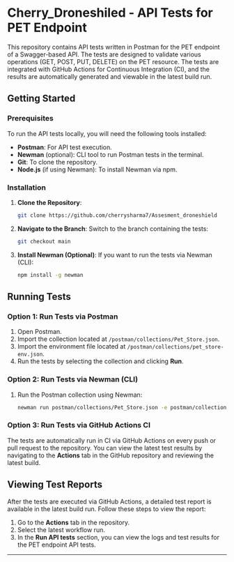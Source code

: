 # Cherry_Droneshiled - API Tests for PET Endpoint

This repository contains API tests written in Postman for the PET endpoint of a Swagger-based API. The tests are designed to validate various operations (GET, POST, PUT, DELETE) on the PET resource. The tests are integrated with GitHub Actions for Continuous Integration (CI), and the results are automatically generated and viewable in the latest build run.

## Getting Started

### Prerequisites

To run the API tests locally, you will need the following tools installed:

- **Postman**: For API test execution.
- **Newman** (optional): CLI tool to run Postman tests in the terminal.
- **Git**: To clone the repository.
- **Node.js** (if using Newman): To install Newman via npm.

### Installation

1. **Clone the Repository**:
   ```bash
   git clone https://github.com/cherrysharma7/Assesment_droneshield
   ```
2. **Navigate to the Branch**:
   Switch to the branch containing the tests:
   ```bash
   git checkout main
   ```

3. **Install Newman (Optional)**:
   If you want to run the tests via Newman (CLI):
   ```bash
   npm install -g newman
   ```

## Running Tests

### Option 1: Run Tests via Postman

1. Open Postman.
2. Import the collection located at `/postman/collections/Pet_Store.json`.
3. Import the environment file located at `/postman/collections/pet_store-env.json`.
4. Run the tests by selecting the collection and clicking **Run**.

### Option 2: Run Tests via Newman (CLI)

1. Run the Postman collection using Newman:
   ```bash
   newman run postman/collections/Pet_Store.json -e postman/collections/pet_store-env.json
   ```

### Option 3: Run Tests via GitHub Actions CI

The tests are automatically run in CI via GitHub Actions on every push or pull request to the repository. You can view the latest test results by navigating to the **Actions** tab in the GitHub repository and reviewing the latest build.

## Viewing Test Reports

After the tests are executed via GitHub Actions, a detailed test report is available in the latest build run. Follow these steps to view the report:

1. Go to the **Actions** tab in the repository.
2. Select the latest workflow run.
3. In the **Run API tests** section, you can view the logs and test results for the PET endpoint API tests.

---

